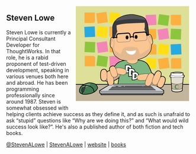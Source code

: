 <img src="images/steven.png" alt="steven avatar" style="float:right; margin:10px;" />

## Steven Lowe

Steven Lowe is currently a Principal Consultant Developer for ThoughtWorks. In that role, he is a rabid proponent of test-driven development, speaking in various venues both here and abroad. He has been programming professionally since around 1987. Steven is somewhat obsessed with helping clients achieve success as they define it, and as such is unafraid to ask “stupid” questions like “Why are we doing this?” and “What would wild success look like?”. He's also a published author of both fiction and tech books.

<a href="https://twitter.com/StevenALowe"><i class="fa fa-twitter"></i> @StevenALowe</a> | 
<a href="https://github.com/stevenalowe"><i class="fa fa-github"></i> StevenALowe</a> |
<a href="http://object-mechanics.com/" target="_blank"><i class="fa fa-globe"></i> website</a> |
<a href="https://www.amazon.com/Steven-A.-Lowe/e/B005GVVQ5G/" target="_blank"><i class="fa fa-amazon"></i> books</a>

<div style="clear:both;"></div>